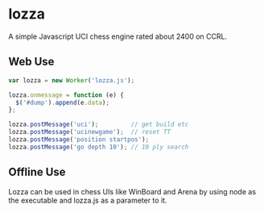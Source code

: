 # lozza

A simple Javascript UCI chess engine rated about 2400 on CCRL.

## Web Use

```Javascript
var lozza = new Worker('lozza.js');

lozza.onmessage = function (e) {
  $('#dump').append(e.data);
};

lozza.postMessage('uci');         // get build etc
lozza.postMessage('ucinewgame');  // reset TT
lozza.postMessage('position startpos');
lozza.postMessage('go depth 10'); // 10 ply search
```

## Offline Use

Lozza can be used in chess UIs like WinBoard and Arena by using node as the executable and lozza.js as a parameter to it.
